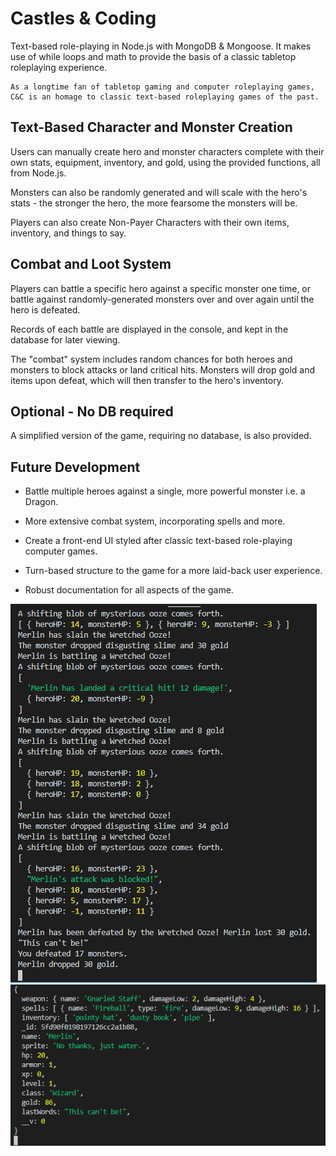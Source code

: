 # Castles & Coding

Text-based role-playing in Node.js with MongoDB & Mongoose. It makes use of while loops and math to provide the basis of a classic tabletop roleplaying experience. 

```
As a longtime fan of tabletop gaming and computer roleplaying games, C&C is an homage to classic text-based roleplaying games of the past.
```

## Text-Based Character and Monster Creation

Users can manually create hero and monster characters complete with their own stats, equipment, inventory, and gold, using the provided functions, all from Node.js.

Monsters can also be randomly generated and will scale with the hero's stats - the stronger the hero, the more fearsome the monsters will be.

Players can also create Non-Payer Characters with their own items, inventory, and things to say. 

## Combat and Loot System

Players can battle a specific hero against a specific monster one time, or battle against randomly-generated monsters over and over again until the hero is defeated.

Records of each battle are displayed in the console, and kept in the database for later viewing.

The "combat" system includes random chances for both heroes and monsters to block attacks or land critical hits. Monsters will drop gold and items upon defeat, which will then transfer to the hero's inventory. 

## Optional - No DB required

A simplified version of the game, requiring no database, is also provided.

## Future Development
- Battle multiple heroes against a single, more powerful monster i.e. a Dragon.
- More extensive combat system, incorporating spells and more.

- Create a front-end UI styled after classic text-based role-playing computer games.  
- Turn-based structure to the game for a more laid-back user experience. 

- Robust documentation for all aspects of the game.

![screenshot](./screenshot.png)
![screenshot2](./screenshot2.png)